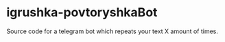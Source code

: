 # igrushka-povtoryshkaBot
Source code for a telegram bot which repeats your text X amount of times.
